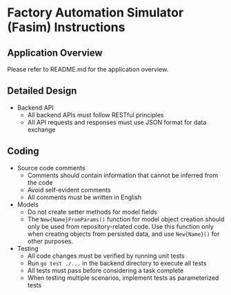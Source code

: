 # Factory Automation Simulator (Fasim) Instructions

## Application Overview

Please refer to README.md for the application overview.

## Detailed Design

- Backend API
  - All backend APIs must follow RESTful principles
  - All API requests and responses must use JSON format for data exchange

## Coding

- Source code comments
  - Comments should contain information that cannot be inferred from the code
  - Avoid self-evident comments
  - All comments must be written in English
- Models
  - Do not create setter methods for model fields
  - The `New{Name}FromParams()` function for model object creation should only be used from repository-related code. Use this function only when creating objects from persisted data, and use `New{Name}()` for other purposes.
- Testing
  - All code changes must be verified by running unit tests
  - Run `go test ./...` in the backend directory to execute all tests
  - All tests must pass before considering a task complete
  - When testing multiple scenarios, implement tests as parameterized tests
